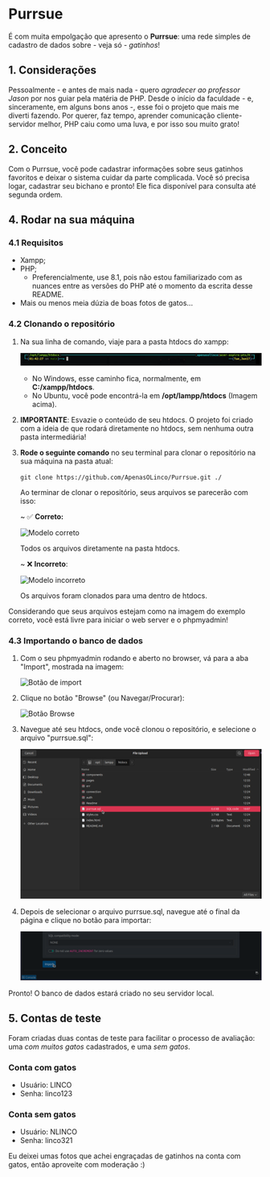 # Purrsue

É com muita empolgação que apresento o **Purrsue**: uma rede simples de cadastro de dados sobre - veja só - _gatinhos_!

## 1. Considerações

Pessoalmente - e antes de mais nada - quero _agradecer ao professor Jason_ por nos guiar pela matéria de PHP. Desde o início da faculdade - e, sinceramente, em alguns bons anos -, esse foi o projeto que mais me diverti fazendo. Por querer, faz tempo, aprender comunicação cliente-servidor melhor, PHP caiu como uma luva, e por isso sou muito grato!

## 2. Conceito

Com o Purrsue, você pode cadastrar informações sobre seus gatinhos favoritos e deixar o sistema cuidar da parte complicada. Você só precisa logar, cadastrar seu bichano e pronto! Ele fica disponível para consulta até segunda ordem.

## 4. Rodar na sua máquina

### 4.1 Requisitos

- Xampp;
- PHP;
    - Preferencialmente, use 8.1, pois não estou familiarizado com as nuances entre as versões do PHP até o momento da escrita desse README.
- Mais ou menos meia dúzia de boas fotos de gatos...

### 4.2 Clonando o repositório

1. Na sua linha de comando, viaje para a pasta htdocs do xampp:

    ![Primeiro passo](/Readme/01%20-%20Pasta%20htdocs.png)

    - No Windows, esse caminho fica, normalmente, em **C:/xampp/htdocs**.
    - No Ubuntu, você pode encontrá-la em **/opt/lampp/htdocs** (Imagem acima).

2. **IMPORTANTE**: Esvazie o conteúdo de seu htdocs.
    O projeto foi criado com a ideia de que rodará diretamente no htdocs, sem nenhuma outra pasta intermediária!

3. **Rode o seguinte comando** no seu terminal para clonar o repositório na sua máquina na pasta atual:

    `git clone https://github.com/ApenasOLinco/Purrsue.git ./`

    Ao terminar de clonar o repositório, seus arquivos se parecerão com isso:

    ~ ✅ **Correto:**

    ![Modelo correto](/Readme/02%20-%20Modelo%20correto%20do%20repositório.png)
    
    Todos os arquivos diretamente na pasta htdocs.

    ~ ❌ **Incorreto**:

    ![Modelo incorreto](/Readme/03%20-%20Modelo%20incorreto%20do%20repositório.png)

    Os arquivos foram clonados para uma dentro de htdocs.

Considerando que seus arquivos estejam como na imagem do exemplo correto, você está livre para iniciar o web server e o phpmyadmin!

### 4.3 Importando o banco de dados

1. Com o seu phpmyadmin rodando e aberto no browser, vá para a aba "Import", mostrada na imagem:

    ![Botão de import](/Readme/04%20-%20Botão%20de%20import.png)

2. Clique no botão "Browse" (ou Navegar/Procurar):

    ![Botão Browse](/Readme/05%20-%20Botão%20Browse.png)

3. Navegue até seu htdocs, onde você clonou o repositório, e selecione o arquivo "purrsue.sql":

    ![purrsue.sql](/Readme/06%20-%20purrsue.sql.png)

4. Depois de selecionar o arquivo purrsue.sql, navegue até o final da página e clique no botão para importar:

    ![Botão para importar](Readme/07%20-%20Rodar%20sql.png)

Pronto! O banco de dados estará criado no seu servidor local.

## 5. Contas de teste

Foram criadas duas contas de teste para facilitar o processo de avaliação: uma _com muitos gatos_ cadastrados, e uma _sem gatos_.

### Conta com gatos
- Usuário: LINCO
- Senha: linco123

### Conta sem gatos
- Usuário: NLINCO
- Senha: linco321

Eu deixei umas fotos que achei engraçadas de gatinhos na conta com gatos, então aproveite com moderação :)